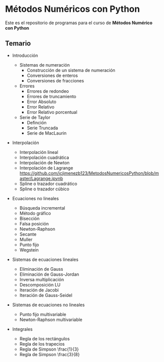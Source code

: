 # Métodos Numéricos con Python
Este es el repositorio de programas para el curso de **Métodos Numérico con Python**

## Temario
- Introducción
  - Sistemas de numeración
    - Construcción de un sistema de numeración
    - Conversiones de enteros
    - Conversiones de fracciones
  - Errores
    - Errores de redondeo
    - Errores de truncamiento
    - Error Absoluto
    - Error Relativo
    - Error Relativo porcentual
  - Serie de Taylor
    - Definción
    - Serie Truncada
    - Serie de MacLaurin
 
- Interpolación
  - Interpolación lineal
  - Interpolación cuadrática
  - Interpolación de Newton
  - Interpolación de Lagrange https://github.com/jcjimenezb123/MetodosNumericosPython/blob/master/Lagrange.ipynb
  - Spline o trazador cuadrático
  - Spline o trazador cúbico

- Ecuaciones no lineales
  - Búsqueda incremental
  - Método gráfico
  - Bisección
  - Falsa posición
  - Newton-Raphson
  - Secante
  - Muller
  - Punto fijo
  - Wegstein
  
- Sistemas de ecuaciones lineales
  - Eliminación de Gauss
  - Eliminación de Gauss-Jordan
  - Inversa multiplicación
  - Descomposición LU
  - Iteración de Jacobi
  - Iteración de Gauss-Seidel
  
- Sistemas de ecuaciones no lineales
  - Punto fijo multivariable
  - Newton-Raphson multivariable
  
- Integrales
  - Regla de los rectángulos
  - Regla de los trapecios
  - Regla de Simpson \frac{1}{3}
  - Regla de Simpson \frac{3}{8}
